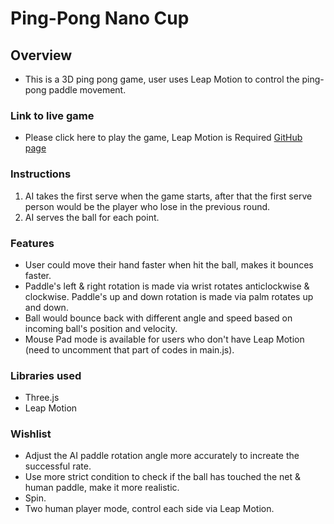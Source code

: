 # Ping-Pong Nano Cup

## Overview
 - This is a 3D ping pong game, user uses Leap Motion to control the ping-pong paddle movement.


### Link to live game
 - Please click here to play the game, Leap Motion is Required [GitHub page](https://liaa2.github.io/Ping-Pong-Nano-Cup/)

### Instructions
 1. AI takes the first serve when the game starts, after that the first serve person would be the player who lose in the previous round.
 2. AI serves the ball for each point.


### Features
 - User could move their hand faster when hit the ball, makes it bounces faster.
 - Paddle's left & right rotation is made via wrist rotates anticlockwise & clockwise. Paddle's up and down rotation is made via palm rotates up and down.
 - Ball would bounce back with different angle and speed based on incoming ball's position and velocity.
 - Mouse Pad mode is available for users who don't have Leap Motion (need to uncomment that part of codes in main.js).

### Libraries used
- Three.js
- Leap Motion

### Wishlist
 - Adjust the AI paddle rotation angle more accurately to increate the successful rate.
 - Use more strict condition to check if the ball has touched the net & human paddle, make it more realistic.
 - Spin.
 - Two human player mode, control each side via Leap Motion.
